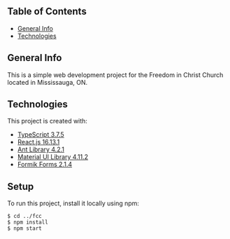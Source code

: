## Table of Contents

-   [General Info](#general-info)
-   [Technologies](#technologies)

## General Info

This is a simple web development project for the Freedom in Christ Church located in Mississauga, ON.

## Technologies

This project is created with:

-   [TypeScript 3.7.5](https://www.typescriptlang.org/)
-   [React.js 16.13.1](https://reactjs.org/)
-   [Ant Library 4.2.1](https://ant.design/)
-   [Material UI Library 4.11.2](https://https://material-ui.com/)
-   [Formik Forms 2.1.4](https://jaredpalmer.com/formik/)

## Setup

To run this project, install it locally using npm:

```
$ cd ../fcc
$ npm install
$ npm start
```
